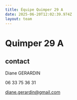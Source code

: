 ```yaml
---
title: Équipe Quimper 29 A
date: 2025-06-20T12:02:39.974Z
layout: team
---
```


# Quimper 29 A



## contact 

Diane GERARDIN

06 33 75 36 31

diane.gerardin@gmail.com


